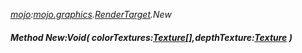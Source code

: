 _[mojo](../../modules/mojo/mojo-module.md):[mojo.graphics](../../modules/mojo/mojo-graphics.md).[RenderTarget](../../modules/mojo/mojo-graphics-rendertarget.md).New_
##### Method New:Void( colorTextures:[Texture](../../modules/mojo/mojo-graphics-texture.md)[],depthTexture:[Texture](../../modules/mojo/mojo-graphics-texture.md) )
